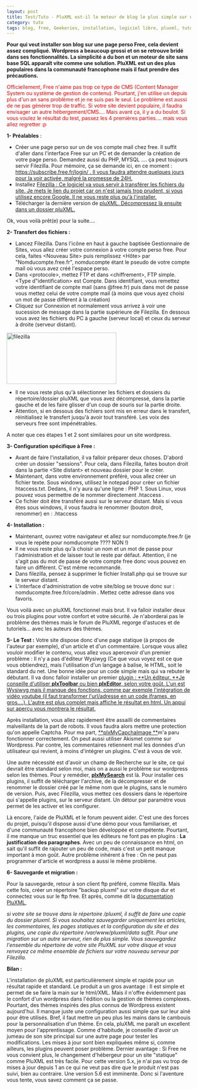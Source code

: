 ```yaml
---
layout: post
title: Test/Tuto - PluXML est-il le moteur de blog le plus simple sur une page Free?
category: tuto
tags: blog, free, Geekeries, installation, logiciel libre, pluxml, tutoriel
---
```

**Pour qui veut installer son blog sur une page perso Free, cela devient assez compliqué. Wordpress a beaucoup grossi et on se retrouve bridé dans ses fonctionnalités. La simplicité a du bon et un moteur de site sans base SQL apparaît vite comme une solution. PluXML est un des plus populaires dans la communauté francophone mais il faut prendre des précautions.**

<span style="color:#ff0000;">Officiellement, Free n'aime pas trop ce type de CMS (Content Manager System ou système de gestion de contenu). Pourtant, j'en utilise un depuis plus d'un an sans problème et je ne suis pas le seul. Le problème est aussi de ne pas générer trop de traffic. <span style="color:#ff0000;">Si votre site devient populaire, il faudra envisager un autre hébergement/CMS.... Mais avant ça, il y a du boulot. Si vous voulez le résultat du test, passez les 4 premières parties.... mais vous allez regretter :p

**1- Préalables** :

 * Créer une page perso sur un de vos compte mail chez free. Il suffit d'aller dans l'interface Free sur un PC et de demander la création de votre page perso. Demandez aussi du PHP, MYSQL .... ça peut toujours servir Filezilla. Pour mémoire, ça se demande ici, en ce moment : <span style="text-decoration:underline;"><a href="https://subscribe.free.fr/login/">https://subscribe.free.fr/login/</a> . Il vous faudra attendre quelques jours pour la voir activée, malgré la promesse de 24H.
 * Installez <span style="text-decoration:underline;"><a href="https://filezilla-project.org/">Filezilla </a>: Ce logiciel va vous servir à transférer les fichiers du site. Je mets le lien du projet car on n'est jamais trop prudent, si vous utilisez encore Google. Il ne vous reste plus qu'à l'installer.
 * Télécharger la dernière version de <span style="text-decoration:underline;"><a href="http://telechargements.pluxml.org/download.php">pluXML</a>. Décompressez là ensuite dans un dossier pluXML.

Ok, vous voilà prêt(e) pour la suite....

**2- Transfert des fichiers :**

 * Lancez Filezilla. Dans l'icône en haut à gauche baptisée Gestionnaire de Sites, vous allez créer votre connexion à votre compte perso free. Pour cela, faites &lt;Nouveau Site&gt; puis remplissez &lt;Hôte&gt; par "Nomducompte.free.fr", nomducompte étant le pseudo de votre compte mail où vous avez créé l'espace perso.
 * Dans &lt;protocole&gt;, mettez FTP et dans &lt;chiffrement&gt;, FTP simple. &lt;Type d"identification&gt; est Compte. Dans identifiant, vous remettez votre identifiant de compte mail (sans @free.fr) puis dans mot de passe vous mettez celui de votre compte mail (à moins que vous ayez choisi un mot de passe différent à la création)
 * Cliquez sur Connexion et normalement vous arrivez à voir une sucession de message dans la partie supérieure de Filezilla. En dessous vous avez les fichiers du PC à gauche (serveur local) et ceux du serveur à droite (serveur distant).

<img class="aligncenter size-medium wp-image-8496" src="https://cheziceman.files.wordpress.com/2016/12/filezilla.png?w=300" alt="filezilla" width="300" height="140" />

 * Il ne vous reste plus qu'à sélectionner les fichiers et dossiers du répertoire/dossier pluXML que vous avez décompressé, dans la partie gauche et de les faire glisser d'un coup de souris sur la partie droite.
 * Attention, si en dessous des fichiers sont mis en erreur dans le transfert, réinitialisez le transfert jusqu'à avoir tout transféré. Les voix des serveurs free sont impénétrables.

A noter que ces étapes 1 et 2 sont similaires pour un site wordpress.

**3- Configuration spécifique à Free :**

 * Avant de faire l'installation, il va falloir préparer deux choses. D'abord créer un dossier "sessions". Pour cela, dans Filezilla, faites bouton droit dans la partie &lt;Site distant&gt; et nouveau dossier pour le créer.
 * Maintenant, dans votre environnement préféré, vous allez créer un fichier texte. Sous windows, utilisez le notepad pour créer un fichier htaccess.txt. Dedans, il n'y aura qu'une ligne : PHP 1. Sous Linux, vous pouvez vous permettre de le nommer directement .htaccess .
 * Ce fichier doit être transféré aussi sur le serveur distant. Mais si vous êtes sous windows, il vous faudra le renommer (bouton droit, renommer) en : .htaccess

**4- Installation :**

 * Maintenant, ouvrez votre navigateur et allez sur nomducompte.free.fr (je vous le repète pour nomducompte ???? NON !)
 * Il ne vous reste plus qu'à choisir un nom et un mot de passe pour l'administration et de laisser tout le reste par défaut. Attention, il ne s'agit pas du mot de passe de votre compte free donc vous pouvez en faire un différent. C'est même recommandé.
 * Dans filezilla, pensez à supprimer le fichier Install.php qui se trouve sur le serveur distant.
 * L'interface d'administration de votre site/blog se trouve donc sur : nomducompte.free.fr/core/admin . Mettez cette adresse dans vos favoris.

Vous voilà avec un pluXML fonctionnel mais brut. Il va falloir installer deux ou trois plugins pour votre confort et votre sécurité. Je n'aborderai pas le problème des thèmes mais le forum de PluXML regorge d'astuces et de tutoriels... avec les auteurs des thèmes.

**5- Le Test :**
Votre site dispose donc d'une page statique (à propos de l'auteur par exemple), d'un article et d'un commentaire. Lorsque vous allez vouloir modifier le contenu, vous allez vous apercevoir d'un premier problème : Il n'y a pas d'éditeur Wysiwyg (Ce que vous voyez est ce que vous obtiendrez), mais l'utilisation d'un langage à balise, le HTML, soit le standard du net. Une bonne idée pour un code simple mais qui va rebuter le débutant. Il va donc falloir installer un premier <span style="text-decoration:underline;"><a href="http://wiki.pluxml.org/index.php?page=Plugins+officiels">plugin </a>: **Un éditeur. **Je conseille d'utiliser **plxToolbar** ou bien **plxEditor**, selon votre goût. L'un est Wysiwyg mais il manque des fonctions, comme par exemple l'intégration de vidéo youtube (il faut transformer l'url/adresse en un code iframes, en gros....). L'autre est plus complet mais affiche le résultat en html. Un appui sur aperçu vous montrera le résultat.

Après installation, vous allez rapidement être assailli de commentaires malveillants de la part de robots. Il vous faudra alors mettre une protection qu'on appelle Captcha. Pour ma part, <a class="external" href="http://forum.pluxml.org/viewtopic.php?id=5084">**plxMyCapchaImage **</a>m'a paru fonctionner correctement. On peut aussi utiliser Akismet comme sur Wordpress. Par contre, les commentaires retiennent mal les données d'un utilisateur qui revient, à moins d'intégrer un plugins. C'est à vous de voir.

Une autre nécessité est d'avoir un champ de Recherche sur le site, ce qui devrait être standard selon moi, mais on a aussi le problème sur wordpress selon les thèmes. Pour y remédier, <a class="external" href="http://forum.pluxml.org/viewtopic.php?id=3072">**plxMySearch**</a> est là. Pour installer ces plugins, il suffit de télécharger l'archive, de la décompresser et de renommer le dossier créé par le même nom que le plugins, sans le numéro de version. Puis, avec Filezilla, vous mettez ces dossiers dans le répertoire qui s'appelle plugins, sur le serveur distant. Un détour par paramètre vous permet de les activer et les configurer.

Là encore, l'aide de PluXML et le forum peuvent aider. C'est une des forces du projet, puisqu'il dispose aussi d'une démo pour vous familiariser, et d'une communauté francophone bien développée et compétente. Pourtant, il me manque un truc essentiel que les éditeurs ne font pas en plugins : **La justification des paragraphes**. Avec un peu de connaissance en html, on sait qu'il suffit de rajouter un peu de code, mais c'est un petit manque important à mon goût. Autre problème inhérent à free : On ne peut pas programmer d'article et wordpress a aussi le même problème.

**6- Sauvegarde et migration :**

Pour la sauvegarde, retour à son client ftp préféré, comme filezilla. Mais cette fois, créer un répertoire "backup pluxml" sur votre disque dur et connectez vous sur le ftp free. Et après, comme dit la <a href="http://telechargements.pluxml.org/docs/PluXml_-_Documentation.pdf">documentation PluXML</a>,

*si votre site se trouve dans le répertoire /pluxml, il suffit de faire une copie du dossier pluxml. Si vous souhaitez sauvegarder uniquement les articles, les commentaires, les pages statiques et la configuration du site et des plugins, une copie du répertoire /var/www/pluxml/data suffit. Pour une migration sur un autre serveur, rien de plus simple. Vous sauvegardez l'ensemble du répertoire de votre site PluXML sur votre disque et vous renvoyez ce même ensemble de fichiers sur votre nouveau serveur par Filezilla.*

**Bilan :**

L'installation de pluXML est particulièrement simple et rapide pour un résultat rapide et standard. Le produit a un gros avantage : Il est simple et permet de se faire la main sur le html/XML. Mais il n'offre évidemment pas le confort d'un wordpress dans l'édition ou la gestion de thèmes complexes. Pourtant, des thèmes inspirés des plus connus de Wordpress existent aujourd'hui. Il manque juste une configuration aussi simple que sur leur ainé pour être utilisés. Bref, il faut mettre un peu plus les mains dans le cambouis pour la personnalisation d'un thème. En cela, pluXML me paraît un excellent moyen pour l'apprentissage. Comme d'habitude, je conseille d'avoir un jumeau de son site principal sur une autre page pour tester les modifications. Les mises à jour sont bien expliquées même si, comme ailleurs, les plugins peuvent poser problème. Dernier avantage : Si Free ne vous convient plus, le changement d'hébergeur pour un site "statique" comme PluXML est très facile. Pour cette version 5.x, je n'ai pas vu trop de mises à jour depuis 1 an ce qui ne veut pas dire que le produit n'est pas suivi, bien au contraire. Une version 5.6 est imminente. Donc si l'aventure vous tente, vous savez comment ça se passe.

